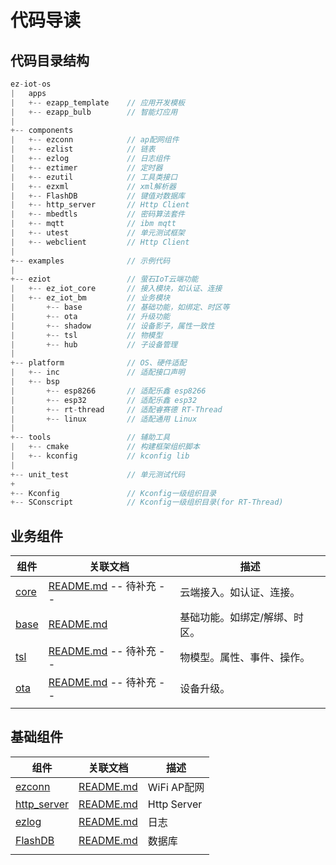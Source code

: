

# 代码导读

## 代码目录结构

```c
ez-iot-os
|   apps
|   +-- ezapp_template    // 应用开发模板
|   +-- ezapp_bulb        // 智能灯应用
|
+-- components
|   +-- ezconn            // ap配网组件
|   +-- ezlist            // 链表
|   +-- ezlog             // 日志组件
|   +-- eztimer           // 定时器
|   +-- ezutil            // 工具类接口
|   +-- ezxml             // xml解析器
|   +-- FlashDB           // 键值对数据库
|   +-- http_server       // Http Client
|   +-- mbedtls           // 密码算法套件
|   +-- mqtt              // ibm mqtt
|   +-- utest             // 单元测试框架
|   +-- webclient         // Http Client
|
+-- examples              // 示例代码
|
+-- eziot                 // 萤石IoT云端功能
|   +-- ez_iot_core       // 接入模块，如认证、连接
|   +-- ez_iot_bm         // 业务模块
|       +-- base          // 基础功能，如绑定、时区等
|       +-- ota           // 升级功能
|       +-- shadow        // 设备影子，属性一致性
|       +-- tsl           // 物模型
|       +-- hub           // 子设备管理
|
+-- platform              // OS、硬件适配
|   +-- inc               // 适配接口声明
|   +-- bsp
|       +-- esp8266       // 适配乐鑫 esp8266
|       +-- esp32         // 适配乐鑫 esp32
|       +-- rt-thread     // 适配睿赛德 RT-Thread
|       +-- linux         // 适配通用 Linux
|
+-- tools                 // 辅助工具
|   +-- cmake             // 构建框架组织脚本
|   +-- kconfig           // kconfig lib
|
+-- unit_test             // 单元测试代码
+
+-- Kconfig               // Kconfig一级组织目录
+-- SConscript            // Kconfig一级组织目录(for RT-Thread)

```



## 业务组件

| 组件 | 关联文档 | 描述 |
| ---- | ---- | ---- |
| [core](../eziot/ez_iot_core) | [README.md](../eziot/ez_iot_core/README.md) -- 待补充 -- | 云端接入。如认证、连接。 |
| [base](../eziot/ez_iot_bm/base) | [README.md](../eziot/ez_iot_bm/base/README.md) | 基础功能。如绑定/解绑、时区。 |
| [tsl](../eziot/ez_iot_bm/tsl) | [README.md](../eziot/ez_iot_bm/tsl/README.md) -- 待补充 -- | 物模型。属性、事件、操作。 |
| [ota](../eziot/ez_iot_bm/ota) | [README.md](../eziot/ez_iot_bm/ota/README.md) -- 待补充 -- | 设备升级。                    |
| | | |

## 基础组件

| 组件 | 关联文档 | 描述 |
| ---- | ---- | ---- |
| [ezconn](../components/ezconn) | [README.md](../components/ezconn/README.md) | WiFi AP配网 |
| [http_server](../components/http_server) | [README.md](../components/http_server/README.md) | Http Server |
| [ezlog](../components/ezlog) | [README.md](../components/ezlog/README.md) | 日志 |
| [FlashDB](../components/FlashDB) | [README.md](../components/FlashDB/README.md) | 数据库 |
| | | |



